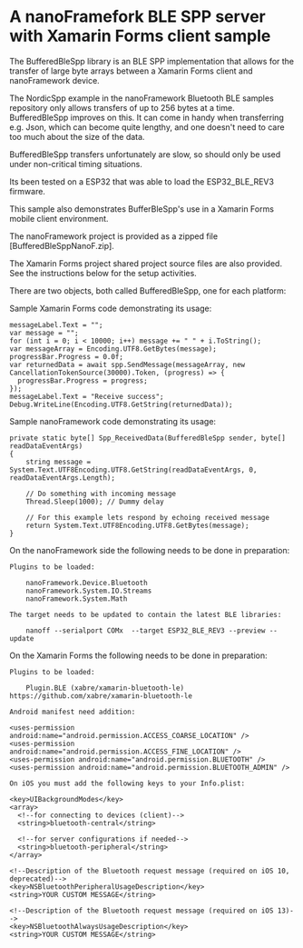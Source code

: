 # A nanoFramefork BLE SPP server with Xamarin Forms client sample

The BufferedBleSpp library is an BLE SPP implementation that allows for the transfer of large byte arrays between a Xamarin Forms client and nanoFramework device.

The NordicSpp example in the nanoFramework Bluetooth BLE samples repository only allows transfers of up to 256 bytes at a time. BufferedBleSpp improves on this. It can come in handy when transferring e.g. Json, which can become quite lengthy, and one doesn't need to care too much about the size of the data. 

BufferedBleSpp transfers unfortunately are slow, so should only be used under non-critical timing situations.

Its been tested on a ESP32 that was able to load the ESP32_BLE_REV3 firmware.

This sample also demonstrates BufferBleSpp's use in a Xamarin Forms mobile client environment.

The nanoFramework project is provided as a zipped file [BufferedBleSppNanoF.zip].

The Xamarin Forms project shared project source files are also provided. See the instructions below for the setup activities.

There are two objects, both called BufferedBleSpp, one for each platform:

Sample Xamarin Forms code demonstrating its usage:
```	
messageLabel.Text = "";
var message = "";
for (int i = 0; i < 10000; i++) message += " " + i.ToString();
var messageArray = Encoding.UTF8.GetBytes(message);
progressBar.Progress = 0.0f;
var returnedData = await spp.SendMessage(messageArray, new CancellationTokenSource(30000).Token, (progress) => { 
  progressBar.Progress = progress;
});
messageLabel.Text = "Receive success";
Debug.WriteLine(Encoding.UTF8.GetString(returnedData));
```

Sample nanoFramework code demonstrating its usage:
```
private static byte[] Spp_ReceivedData(BufferedBleSpp sender, byte[] readDataEventArgs)
{
    string message = System.Text.UTF8Encoding.UTF8.GetString(readDataEventArgs, 0, readDataEventArgs.Length);

    // Do something with incoming message
    Thread.Sleep(1000); // Dummy delay

    // For this example lets respond by echoing received message
    return System.Text.UTF8Encoding.UTF8.GetBytes(message);
}
```

On the nanoFramework side the following needs to be done in preparation:

    Plugins to be loaded:

        nanoFramework.Device.Bluetooth
        nanoFramework.System.IO.Streams
        nanoFramework.System.Math

    The target needs to be updated to contain the latest BLE libraries:

        nanoff --serialport COMx  --target ESP32_BLE_REV3 --preview --update
	
On the Xamarin Forms the following needs to be done in preparation:

    Plugins	to be loaded:

        Plugin.BLE (xabre/xamarin-bluetooth-le) https://github.com/xabre/xamarin-bluetooth-le

    Android manifest need addition: 
 
    <uses-permission android:name="android.permission.ACCESS_COARSE_LOCATION" />
    <uses-permission android:name="android.permission.ACCESS_FINE_LOCATION" />
    <uses-permission android:name="android.permission.BLUETOOTH" />
    <uses-permission android:name="android.permission.BLUETOOTH_ADMIN" />
   
    On iOS you must add the following keys to your Info.plist: 
 
    <key>UIBackgroundModes</key>
    <array>
      <!--for connecting to devices (client)-->
      <string>bluetooth-central</string>

      <!--for server configurations if needed-->
      <string>bluetooth-peripheral</string>
    </array>

    <!--Description of the Bluetooth request message (required on iOS 10, deprecated)-->
    <key>NSBluetoothPeripheralUsageDescription</key>
    <string>YOUR CUSTOM MESSAGE</string>

    <!--Description of the Bluetooth request message (required on iOS 13)-->
    <key>NSBluetoothAlwaysUsageDescription</key>
    <string>YOUR CUSTOM MESSAGE</string>
